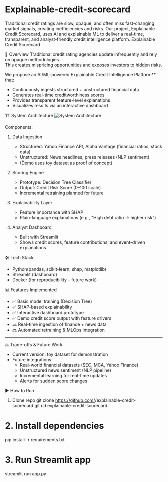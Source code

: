 # Explainable-credit-scorecard
Traditional credit ratings are slow, opaque, and often miss fast-changing market signals, creating inefficiencies and risks. Our project, Explainable Credit Scorecard, uses AI and explainable ML to deliver a real-time, transparent, and analyst-friendly credit intelligence platform.
Explainable Credit Scorecard

 🚀 Overview
Traditional credit rating agencies update infrequently and rely on opaque methodologies.  
This creates mispricing opportunities and exposes investors to hidden risks.  

We propose an AI/ML-powered Explainable Credit Intelligence Platform** that:
- Continuously ingests structured + unstructured financial data
- Generates  real-time creditworthiness scores
- Provides transparent feature-level explanations
- Visualizes results via an interactive dashboard


 🏗 System Architecture
![System Architecture](docs/architecture.png)

Components:
1. Data Ingestion
   - Structured: Yahoo Finance API, Alpha Vantage (financial ratios, stock data)
   - Unstructured: News headlines, press releases (NLP sentiment)
   - (Demo uses toy dataset as proof of concept)

2. Scoring Engine
   - Prototype: Decision Tree Classifier
   - Output: Credit Risk Score (0–100 scale)
   - Incremental retraining planned for future

3. Explainability Layer
   - Feature importance with SHAP
   - Plain-language explanations (e.g., "High debt ratio → higher risk")

4. Analyst Dashboard
   - Built with Streamlit
   - Shows credit scores, feature contributions, and event-driven explanations


🛠 Tech Stack
- Python(pandas, scikit-learn, shap, matplotlib)
- Streamlit (dashboard)
- Docker (for reproducibility – future work)



 📊 Features Implemented
- ✅ Basic model training (Decision Tree)
- ✅ SHAP-based explainability
- ✅ Interactive dashboard prototype
- ✅ Demo credit score output with feature drivers
- 🔜 Real-time ingestion of finance + news data
- 🔜 Automated retraining & MLOps integration

---

⚖ Trade-offs & Future Work
- Current version: toy dataset for demonstration
- Future integrations:
  - Real-world financial datasets (SEC, MCA, Yahoo Finance)
  - Unstructured news sentiment (NLP pipeline)
  - Incremental learning for real-time updates
  - Alerts for sudden score changes


▶️ How to Run
1. Clone repo
git clone https://github.com/<your-username>/explainable-credit-scorecard.git
cd explainable-credit-scorecard

# 2. Install dependencies
pip install -r requirements.txt

# 3. Run Streamlit app
streamlit run app.py
